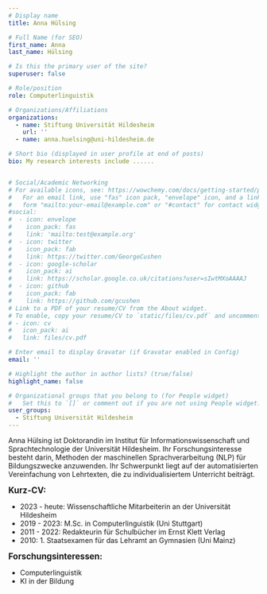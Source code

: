 ```yaml
---
# Display name
title: Anna Hülsing

# Full Name (for SEO)
first_name: Anna
last_name: Hülsing

# Is this the primary user of the site?
superuser: false

# Role/position
role: Computerlinguistik

# Organizations/Affiliations
organizations:
  - name: Stiftung Universität Hildesheim
    url: ''
  - name: anna.huelsing@uni-hildesheim.de

# Short bio (displayed in user profile at end of posts)
bio: My research interests include ......


# Social/Academic Networking
# For available icons, see: https://wowchemy.com/docs/getting-started/page-builder/#icons
#   For an email link, use "fas" icon pack, "envelope" icon, and a link in the
#   form "mailto:your-email@example.com" or "#contact" for contact widget.
#social:
#  - icon: envelope
#    icon_pack: fas
#    link: 'mailto:test@example.org'
#  - icon: twitter
#    icon_pack: fab
#    link: https://twitter.com/GeorgeCushen
#  - icon: google-scholar
#    icon_pack: ai
#    link: https://scholar.google.co.uk/citations?user=sIwtMXoAAAAJ
#  - icon: github
#    icon_pack: fab
#    link: https://github.com/gcushen
# Link to a PDF of your resume/CV from the About widget.
# To enable, copy your resume/CV to `static/files/cv.pdf` and uncomment the lines below.
# - icon: cv
#   icon_pack: ai
#   link: files/cv.pdf

# Enter email to display Gravatar (if Gravatar enabled in Config)
email: ''

# Highlight the author in author lists? (true/false)
highlight_name: false

# Organizational groups that you belong to (for People widget)
#   Set this to `[]` or comment out if you are not using People widget.
user_groups:
  - Stiftung Universität Hildesheim
---
```


Anna Hülsing ist Doktorandin im Institut für Informationswissenschaft und Sprachtechnologie der Universität Hildesheim. Ihr Forschungsinteresse besteht darin, Methoden der maschinellen Sprachverarbeitung (NLP) für Bildungszwecke anzuwenden. Ihr Schwerpunkt liegt auf der automatisierten Vereinfachung von Lehrtexten, die zu individualisiertem Unterricht beiträgt. <br>

<big>**Kurz-CV:**</big>
- 2023 - heute: Wissenschaftliche Mitarbeiterin an der Universität Hildesheim
- 2019 - 2023: M.Sc. in Computerlinguistik (Uni Stuttgart)
- 2011 - 2022: Redakteurin für Schulbücher im Ernst Klett Verlag
- 2010: 1. Staatsexamen für das Lehramt an Gymnasien (Uni Mainz)

<big>**Forschungsinteressen:**</big>
- Computerlinguistik
- KI in der Bildung

